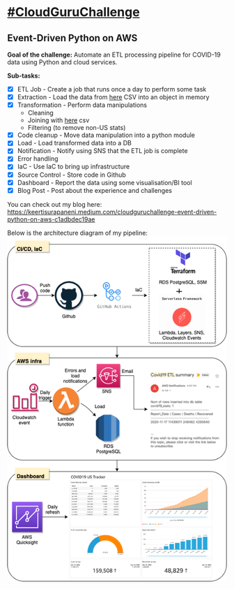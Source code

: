 # [#CloudGuruChallenge](https://acloudguru.com/blog/engineering/cloudguruchallenge-python-aws-etl)

## Event-Driven Python on AWS

**Goal of the challenge:** Automate an ETL processing pipeline for COVID-19 data using Python and cloud services.

**Sub-tasks:**
- [x] ETL Job - Create a job that runs once a day to perform some task
- [x] Extraction - Load the data from [here](https://github.com/nytimes/covid-19-data/blob/master/us.csv?opt_id=oeu1598130766489r0.9183835738508552) CSV into an object in memory
- [x] Transformation - Perform data manipulations
    - Cleaning
    - Joining with [here](https://raw.githubusercontent.com/datasets/covid-19/master/data/time-series-19-covid-combined.csv?opt_id=oeu1598130766489r0.9183835738508552) csv
    - Filtering (to remove non-US stats)
- [x] Code cleanup - Move data manipulation into a python module
- [x] Load - Load transformed data into a DB
- [x] Notification - Notify using SNS that the ETL job is complete
- [x] Error handling
- [x] IaC - Use IaC to bring up infrastructure
- [x] Source Control - Store code in Github
- [x] Dashboard - Report the data using some visualisation/BI tool
- [x] Blog Post - Post about the experience and challenges

You can check out my blog here: https://keertisurapaneni.medium.com/cloudguruchallenge-event-driven-python-on-aws-c1adbdec19ae

Below is the architecture diagram of my pipeline:
![](images/CGC_ETL_Arch.png)


